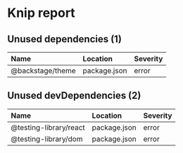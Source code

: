# Knip report

## Unused dependencies (1)

| Name             | Location     | Severity |
| :--------------- | :----------- | :------- |
| @backstage/theme | package.json | error    |

## Unused devDependencies (2)

| Name                   | Location     | Severity |
| :--------------------- | :----------- | :------- |
| @testing-library/react | package.json | error    |
| @testing-library/dom   | package.json | error    |

